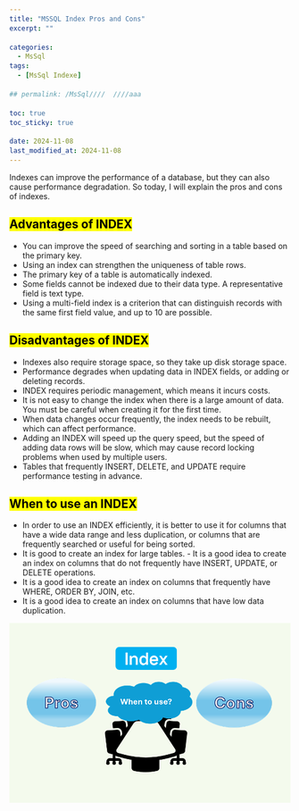 ```yaml
---
title: "MSSQL Index Pros and Cons"
excerpt: ""

categories:
  - MsSql
tags:
  - [MsSql Indexe]

## permalink: /MsSql////  ////aaa

toc: true
toc_sticky: true
 
date: 2024-11-08
last_modified_at: 2024-11-08
---
```


Indexes can improve the performance of a database, but they can also cause performance degradation. So today, I will explain the pros and cons of indexes.

## <mark>Advantages of INDEX</mark>

- You can improve the speed of searching and sorting in a table based on the primary key.
- Using an index can strengthen the uniqueness of table rows.
- The primary key of a table is automatically indexed.
- Some fields cannot be indexed due to their data type. A representative field is text type.
- Using a multi-field index is a criterion that can distinguish records with the same first field value, and up to 10 are possible.

## <mark>Disadvantages of INDEX</mark>

- Indexes also require storage space, so they take up disk storage space.
- Performance degrades when updating data in INDEX fields, or adding or deleting records.
- INDEX requires periodic management, which means it incurs costs.
- It is not easy to change the index when there is a large amount of data. You must be careful when creating it for the first time.
- When data changes occur frequently, the index needs to be rebuilt, which can affect performance.
- Adding an INDEX will speed up the query speed, but the speed of adding data rows will be slow, which may cause record locking problems when used by multiple users.
- Tables that frequently INSERT, DELETE, and UPDATE require performance testing in advance.

## <mark>When to use an INDEX</mark>

- In order to use an INDEX efficiently, it is better to use it for columns that have a wide data range and less duplication, or columns that are frequently searched or useful for being sorted.
- It is good to create an index for large tables. - It is a good idea to create an index on columns that do not frequently have INSERT, UPDATE, or DELETE operations.
- It is a good idea to create an index on columns that frequently have WHERE, ORDER BY, JOIN, etc.
- It is a good idea to create an index on columns that have low data duplication.

![When is it good to use INDEX?](/assets/images/postsImages/MsSql/1075_Index_Pros_Cons/1.png)
